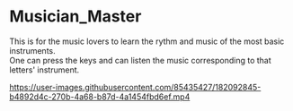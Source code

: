 # Musician_Master
This is for the music lovers to learn the rythm and music of the most basic instruments.   
One can press the keys and can listen the music corresponding to that letters' instrument.

https://user-images.githubusercontent.com/85435427/182092845-b4892d4c-270b-4a68-b87d-4a1454fbd6ef.mp4

